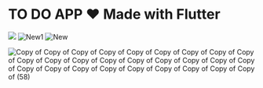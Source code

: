 # TO DO APP ❤️ Made with Flutter
![](flutter.jpg)
![New1](https://github.com/Lalitgithubtest/CodeClause_Project_TO_DO/assets/113841641/1e6dfb87-51ac-477e-b160-2e65e4a8a7c0)
![New](https://github.com/Lalitgithubtest/CodeClause_Project_TO_DO/assets/113841641/d6c9e00f-d785-484c-a3dd-bfb773fceda0)


![Copy of Copy of Copy of Copy of Copy of Copy of Copy of Copy of Copy of Copy of Copy of Copy of Copy of Copy of Copy of Copy of Copy of Copy of Copy of Copy of Copy of Copy of Copy of Copy of Copy of Copy of Copy of  (58)](https://user-images.githubusercontent.com/29016489/191162308-a7074e8b-b414-4d08-9b03-9999988e4467.png)
